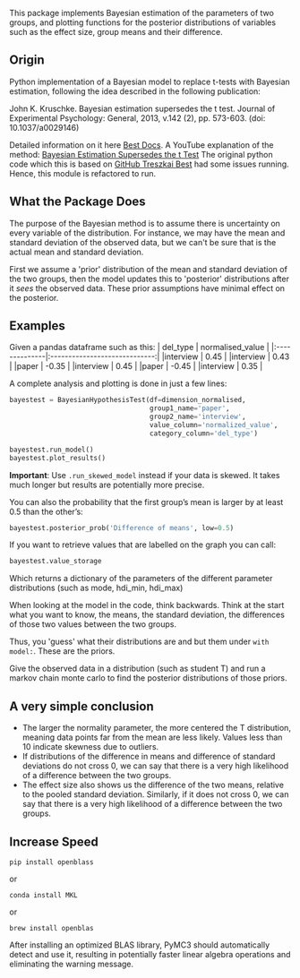 This package implements Bayesian estimation of the parameters of two groups, and plotting functions for the posterior distributions of variables such as the effect size, group means and their difference.

## Origin
Python implementation of a Bayesian model to replace t-tests with Bayesian estimation, following the idea described in the following publication:

John K. Kruschke. Bayesian estimation supersedes the t test. Journal of Experimental Psychology: General, 2013, v.142 (2), pp. 573-603. (doi: 10.1037/a0029146)

Detailed information on it here [Best Docs](https://best.readthedocs.io/en/latest/explanations.html). A YouTube explanation of the method: [Bayesian Estimation Supersedes the t Test](https://www.youtube.com/watch?v=fhw1j1Ru2i0)
The original python code which this is based on [GitHub Treszkai Best](https://github.com/treszkai/best) had some issues running. Hence, this module is refactored to run. 

## What the Package Does
The purpose of the Bayesian method is to assume there is uncertainty on every variable of the distribution. For instance, we may have the mean and standard deviation of the observed data, but we can't be sure that is the actual mean and standard deviation.

First we assume a 'prior' distribution of the mean and standard deviation of the two groups, then the model updates this to 'posterior' distributions after it _sees_ the observed data. These prior assumptions have minimal effect on the posterior.

## Examples ##
Given a pandas dataframe such as this:
| del_type        |      normalised_value   |
|:--------------|:-----------------------------:|
|interview | 0.45 |
|interview | 0.43 |
|paper | -0.35 |
|interview | 0.45 |
|paper | -0.45 |
|interview | 0.35 |

A complete analysis and plotting is done in just a few lines:

```python
bayestest = BayesianHypothesisTest(df=dimension_normalised,
                                   group1_name='paper',
                                   group2_name='interview',
                                   value_column='normalized_value',
                                   category_column='del_type')

bayestest.run_model()
bayestest.plot_results()
``` 
    
**Important**: Use ```.run_skewed_model``` instead if your data is skewed. It takes much longer but results are potentially more precise.

You can also the probability that the first group’s mean is larger by at least 0.5 than the other’s:

```python
bayestest.posterior_prob('Difference of means', low=0.5)
```

If you want to retrieve values that are labelled on the graph you can call:

```python
bayestest.value_storage
```
Which returns a dictionary of the parameters of the different parameter distributions (such as mode, hdi_min, hdi_max)

When looking at the model in the code, think backwards. Think at the start what you want to know, the means, the standard deviation, the differences of those two values between the two groups.

Thus, you 'guess' what their distributions are and but them under ```with model:```. These are the priors.

Give the observed data in a distribution (such as student T) and run a markov chain monte carlo to find the posterior distributions of those priors.

## A very simple conclusion
- The larger the normality parameter, the more centered the T distribution, meaning data points far from the mean are less likely. Values less than 10 indicate skewness due to outliers.
- If distributions of the difference in means and difference of standard deviations do not cross 0, we can say that there is a very high likelihood of a difference between the two groups.
- The effect size also shows us the difference of the two means, relative to the pooled standard deviation. Similarly, if it does not cross 0, we can say that there is a very high likelihood of a difference between the two groups.

## Increase Speed
``pip install openblass``

or

``conda install MKL``

or

``brew install openblas``

After installing an optimized BLAS library, PyMC3 should automatically detect and use it, resulting in potentially faster linear algebra operations and eliminating the warning message.
